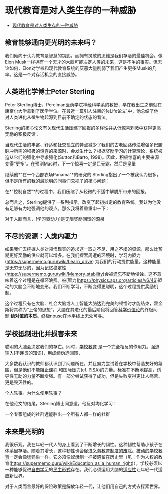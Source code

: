 # 现代教育是对人类生存的一种威胁

- [现代教育是对人类生存的一种威胁](https://supermemo.guru/wiki/Modern_education_is_a_threat_to_the_survival_of_mankind)

## 教育能够通向更光明的未来吗？

我们倾向于认为教育是智慧的钥匙，而拥有灵敏的思维是我们存活的最佳机会。像Elon Musk一样拥有一个天才的大脑可能决定人类的未来，这是不争的事实。但无论如何，Elon对学校和现代教育系统的厌恶大量削弱了我们产生更多Musk的几率。这是一个对存活机会的直接威胁。

## 人类进化学博士Peter Sterling

Peter Sterling博士，Perelman医药学院神经科学系的教授，早在我出生之前就在康奈尔大学拿到了医学学位。在最近一篇引人注目的[eLife论文]中，他总结了他对人类进化从微生物起源到目前不确定的状态的看法。

Sterling的核心论文有关现代生活压缩了回报的多样性并从低惊喜刺激中获得更高奖励的积极反馈：

当现代生活的丰富、舒适和社交孤立的特点减少了我们的古老回路传递增强多巴胺脉冲所需的积极的惊喜的来源时，会发生什么？根据奖励学习的计算理论，系统被迫从它们的强化中寻求强化(Sutton和Barto, 1998)。因此，积极惊喜的主要来源变得“更多”。在预测Mac时，下一个惊喜一定是巨无霸，然后是皇堡

继续他*"在一个西部农场Panama"*的研究的 Sterling指出了一个被我认为很多，但不是所有的我的最聪明的同事们忽视了的核心问题：

在*"控制自然"*的过程中，我们压缩了从轻微的不适中解脱所带来的回报。

总而言之，Sterling提供了一系列指示，改变了起初拟定的教育系统。我认为他没有足够有力地强调他的观点。那么我将着重重申一下：

对于人脑而言，[学习驱动力]是无限奖励回馈的源泉

## 不尽的资源：人类内驱力

如果我们去挖掘人类对领悟现实的追求这一取之不尽、用之不竭的资源，那么比预期更好奖励的供应就可以增多。在我们探索周遭的环境时，学习内驱力(https://supermemo.guru/wiki/Learn_drive) 为我们的行动提供能量。这种能量是无穷无尽的，因为记忆稳定性(https://supermemo.guru/wiki/Memory_stability)会被[遗忘](https://supermemo.guru/wiki/Forgetting)不断地侵蚀。这不意味着这个过程是在循环浪费。被[智力]https://physics.aps.org/articles/v6/46)驱动的大脑会不断地变形。我们不断学习，不断变得更聪明，这个过程提供奖励机制。

这个过程只有在大脑、社会大脑或人工智能大脑达到完美的顿悟时才能结束，霍金斯将其称为“上帝的思想”。大脑在其进化的最后阶段将回答[科学价值论](https://supermemo.guru/wiki/Goodness_of_knowledge)的终极问题:**绝对值的本质**。终极[nouse](https://en.wikipedia.org/wiki/Nous)在地平线上无处可寻。

## 学校抵制进化并损害未来

聪明的大脑会决定我们的存亡。同时，[学校教育](https://supermemo.guru/wiki/Schooling) 是一个完全相反的作用力。强迫输入[不连贯的知识]，用成绩伪造回馈，

大多数我认识的教师都认识到了问题所在，并且努力尝试着在学校中营造友好的氛围，但是他们不能阻止[课程](https://supermemo.guru/wiki/Curriculum) 和国际压力(cf. [PISA](https://supermemo.guru/wiki/PISA))的力量。标准在不断地提高，诱导性无助的力量不断增强。有一部分尝试获得了成功，但是失败变得更让人痛苦、更是毁灭性的。

个人轶事。[为什么使用轶事？](https://supermemo.guru/wiki/Why_use_anecdotes%3F)

在他论文的结尾，Sterling博士同意道。他反对均化学习：

一个专家组成的社群远能胜出一个所有人都一样的社群

## 未来是光明的

我很乐观。我在年轻一代人的身上看到了不断增长的韧性。这种韧性帮助小孩子在体系里存活。随着其增长，这种韧性也会促进[义务教育制度的废除](https://supermemo.guru/wiki/Abolish_compulsory_schooling)。[被动的学校教育](https://supermemo.guru/wiki/Passive_schooling)一定会像猛犸象一样。它必须像奴隶制一样被遗留在历史里（见：作为人权的教育(https://supermemo.guru/wiki/Education_as_a_human_right)）。学校必须以一种能够促进[自由学习](https://supermemo.guru/wiki/Free_learning)的[民主形式](https://supermemo.guru/wiki/Democratic_school)存在。我们必须运用大脑的[适应性](https://supermemo.guru/wiki/Adaptability)让年轻一代适应新世界。

对于人类而言最好的保险政策是解放年轻一代，让他们用自己的方式去探索世界。